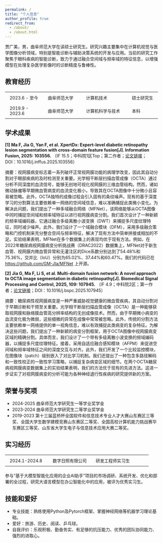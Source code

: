 ```yaml
---
permalink: /
title: "个人信息"
author_profile: true
redirect_from: 
  - /about/
  - /about.html
---
```


贾广美，男，曲阜师范大学在读硕士研究生。研究兴趣主要集中在计算机视觉与医学图像分析领域，特别是智能诊断与辅助决策系统的开发与应用。当前的研究工作聚焦于眼科疾病的智能诊断，致力于通过融合空间域与频率域的特征信息，以增强模型在处理复杂医学影像时的诊断精度与鲁棒性。


教育经历
------
<table style="width: 100%; border-collapse: collapse; margin: 20px 0; font-size: inherit; border: none;">
  <tr>
    <td style="padding: 8px 15px; width: 25%; font-size: inherit; border: none;">2023.6 - 至今</td>
    <td style="padding: 8px 15px; width: 25%; font-size: inherit; border: none;">曲阜师范大学</td>
    <td style="padding: 8px 15px; width: 30%; font-size: inherit; border: none;">计算机技术</td>
    <td style="padding: 8px 15px; width: 20%; font-size: inherit; border: none;">硕士研究生</td>
  </tr>
  <tr>
    <td style="padding: 8px 15px; font-size: inherit; border: none;">2019.9 - 2023.6</td>
    <td style="padding: 8px 15px; font-size: inherit; border: none;">曲阜师范大学</td>
    <td style="padding: 8px 15px; font-size: inherit; border: none;">计算机科学与技术</td>
    <td style="padding: 8px 15px; font-size: inherit; border: none;">本科</td>
  </tr>
</table>


学术成果
------
**[1] Ma F, Jia G, Yan F, et al. XpertDx: Expert-level diabetic retinopathy lesion segmentation with cross-domain feature fusion[J]. Information Fusion, 2025: 103556.** 
（IF 15.5；中科院1区Top；第二作者；[论文链接](https://doi.org/10.1016/j.inffus.2025.103556)；DOI：10.1016/j.inffus.2025.103556）

摘要：视网膜病变标志着一系列破坏正常视网膜功能的病理学改变，因此其自动分割对于眼部疾病的及时检测至关重要。光学相干断层扫描血管成像（OCTA）通过分析不同深度的血流信号，能够无创地可视化视网膜的三维血管结构。然而，诸如微动脉瘤等早期微血管病变的血流变化极小，导致其在OCTA图像中十分微小且容易被忽略。此外，OCTA独特的成像过程会引入固有的条纹噪声。现有的基于深度学习的分割算法主要依赖单一网络的空间域信息，难以准确捕捉此类微小变化。为解决此问题，我们提出了一种多域融合网络（MFNet），该网络能够从OCTA图像中同时捕捉空间域和频率域特征以进行视网膜病变分割。我们首次设计了一种新颖的频率域编码器，它通过融合多级离散小波变换（DWT）来捕捉多尺度纹理特征，同时减少噪声。此外，我们设计了一个域融合模块（DFM），采用多级融合策略和门控机制来充分整合空间与频率特征，解决了现有方法中简单拼接或相加的不足。实验结果表明，MFNet在多个数据集上的表现均优于现有方法。例如，在2022年糖尿病视网膜病变分析挑战赛（DRAC2022）数据集上，MFNet对于新生血管、视网膜内微血管异常和无灌注区的Dice系数分别达到了54.48%和75.36%，交并比（IoU）分别为65.02%、37.44%和60.47%。我们的代码已在 https://github.com/GM-JIa/MFNet 上开源。

**[2] Jia G, Ma F, Li S, et al. Multi-domain fusion network: A novel approach to OCTA image segmentation in diabetic retinopathy[J]. Biomedical Signal Processing and Control, 2025, 109: 107945.**
（IF 4.9；中科院2区；第一作者；[论文链接](https://doi.org/10.1016/j.bspc.2025.107945)；DOI：10.1016/j.bspc.2025.107945）

摘要：糖尿病性视网膜病变是一种严重威胁视觉健康的微血管疾病，其自动分割对于早期诊断和干预至关重要。光学相干断层扫描血管成像（OCTA）是一种能够获取视网膜和脉络膜血管高分辨率结构的无创成像技术。然而，由于早期微小病变的血流变化极为微弱，这些细微的异常在成像中常常被忽略。此外，传统的分割方法主要依赖单一网络提供的单一视角信息，难以有效捕捉此类病变的复杂特征。为解决这些问题，我们提出了一种新颖的病变分割框架，用于OCTA图像中视网膜病变区域的精确分割。具体而言，我们设计了一个带有​​多级离散小波变换的频域编码器，以捕捉多尺度纹理特征。接着，采用自适应融合感知模块（AFPM）来促进空间域和频率域特征之间的深度交互与对齐。此外，我们开发了一个比较监控模块，在图像块（patch）级别嵌入了对比学习机制。我们还提出了一种包含多路径解码和一致性校正的一致性学习策略，以捕捉复杂病变区域的细节。在两个OCTA糖尿病视网膜病变数据集上的实验结果表明，我们的方法优于现有的先进方法。这进一步证实了对视网膜病变的分析可能为各种神经退行性疾病的研究提供新的方案。


荣誉与奖项
------
- 2024-2025 曲阜师范大学研究生一等学业奖学金
- 2023-2024 曲阜师范大学研究生二等学业奖学金
- 2019-2023 第十三届蓝桥杯全国软件和信息技术专业人才大赛山东赛区三等奖、全国大学生数学建模竞赛山东赛区二等奖、全国高校计算机能力挑战赛华东赛区三等奖、山东省大学生电子与信息技术应用大赛二等奖。


实习经历
------
<table style="width: 100%; border-collapse: collapse; margin: 20px 0; font-size: inherit; border: none;">
  <tr>
    <td style="padding: 8px 15px; width: 30%; font-size: inherit; border: none;">2024.1-2024.8</td>
    <td style="padding: 8px 15px; width: 30%; font-size: inherit; border: none;">数字日照有限公司</td>
    <td style="padding: 8px 15px; width: 40%; font-size: inherit; border: none;">研发工程师实习生</td>
  </tr>
</table>

参与“基于大模型智能化应用的企业AI助手”项目的市场调研、系统开发、优化和部署的全过程，研究大语言模型在办公智能化中的应用，被评为优秀实习生。


技能和爱好
------
- 专业技能：熟练使用Python及Pytorch框架、掌握神经网络等机器学习理论基础。
- 爱好：旅游、历史、阅读、乒乓球。
- 自我评价：乐观积极、勤奋务实、有足够的抗压能力、优秀的团队协同能力、强烈的进取心。
